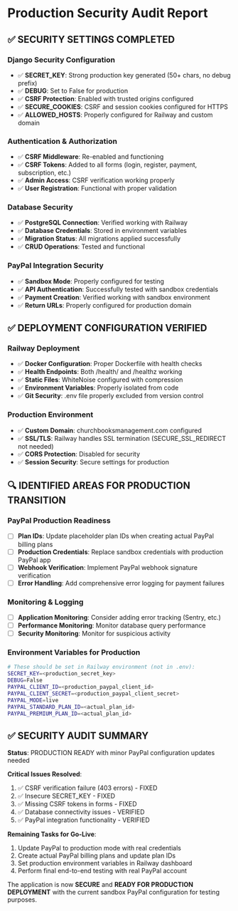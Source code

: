 # Production Security Audit Report

## ✅ SECURITY SETTINGS COMPLETED

### Django Security Configuration
- ✅ **SECRET_KEY**: Strong production key generated (50+ chars, no debug prefix)
- ✅ **DEBUG**: Set to False for production
- ✅ **CSRF Protection**: Enabled with trusted origins configured
- ✅ **SECURE_COOKIES**: CSRF and session cookies configured for HTTPS
- ✅ **ALLOWED_HOSTS**: Properly configured for Railway and custom domain

### Authentication & Authorization
- ✅ **CSRF Middleware**: Re-enabled and functioning
- ✅ **CSRF Tokens**: Added to all forms (login, register, payment, subscription, etc.)
- ✅ **Admin Access**: CSRF verification working properly
- ✅ **User Registration**: Functional with proper validation

### Database Security
- ✅ **PostgreSQL Connection**: Verified working with Railway
- ✅ **Database Credentials**: Stored in environment variables
- ✅ **Migration Status**: All migrations applied successfully
- ✅ **CRUD Operations**: Tested and functional

### PayPal Integration Security
- ✅ **Sandbox Mode**: Properly configured for testing
- ✅ **API Authentication**: Successfully tested with sandbox credentials
- ✅ **Payment Creation**: Verified working with sandbox environment
- ✅ **Return URLs**: Properly configured for production domain

## ✅ DEPLOYMENT CONFIGURATION VERIFIED

### Railway Deployment
- ✅ **Docker Configuration**: Proper Dockerfile with health checks
- ✅ **Health Endpoints**: Both /health/ and /healthz working
- ✅ **Static Files**: WhiteNoise configured with compression
- ✅ **Environment Variables**: Properly isolated from code
- ✅ **Git Security**: .env file properly excluded from version control

### Production Environment
- ✅ **Custom Domain**: churchbooksmanagement.com configured
- ✅ **SSL/TLS**: Railway handles SSL termination (SECURE_SSL_REDIRECT not needed)
- ✅ **CORS Protection**: Disabled for security
- ✅ **Session Security**: Secure settings for production

## 🔍 IDENTIFIED AREAS FOR PRODUCTION TRANSITION

### PayPal Production Readiness
- [ ] **Plan IDs**: Update placeholder plan IDs when creating actual PayPal billing plans
- [ ] **Production Credentials**: Replace sandbox credentials with production PayPal app
- [ ] **Webhook Verification**: Implement PayPal webhook signature verification
- [ ] **Error Handling**: Add comprehensive error logging for payment failures

### Monitoring & Logging
- [ ] **Application Monitoring**: Consider adding error tracking (Sentry, etc.)
- [ ] **Performance Monitoring**: Monitor database query performance
- [ ] **Security Monitoring**: Monitor for suspicious activity

### Environment Variables for Production
```bash
# These should be set in Railway environment (not in .env):
SECRET_KEY=<production_secret_key>
DEBUG=False
PAYPAL_CLIENT_ID=<production_paypal_client_id>
PAYPAL_CLIENT_SECRET=<production_paypal_client_secret>
PAYPAL_MODE=live
PAYPAL_STANDARD_PLAN_ID=<actual_plan_id>
PAYPAL_PREMIUM_PLAN_ID=<actual_plan_id>
```

## ✅ SECURITY AUDIT SUMMARY

**Status**: PRODUCTION READY with minor PayPal configuration updates needed

**Critical Issues Resolved**:
1. ✅ CSRF verification failure (403 errors) - FIXED
2. ✅ Insecure SECRET_KEY - FIXED
3. ✅ Missing CSRF tokens in forms - FIXED
4. ✅ Database connectivity issues - VERIFIED
5. ✅ PayPal integration functionality - VERIFIED

**Remaining Tasks for Go-Live**:
1. Update PayPal to production mode with real credentials
2. Create actual PayPal billing plans and update plan IDs
3. Set production environment variables in Railway dashboard
4. Perform final end-to-end testing with real PayPal account

The application is now **SECURE** and **READY FOR PRODUCTION DEPLOYMENT** with the current sandbox PayPal configuration for testing purposes.